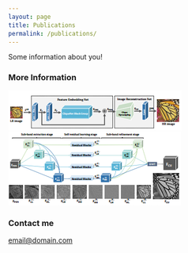 ```yaml
---
layout: page
title: Publications
permalink: /publications/
---
```


Some information about you!

### More Information

![Alt text](/images/srcliquenet_0.PNG)![Alt text](/images/srcliquenet_1.PNG)

### Contact me

[email@domain.com](mailto:email@domain.com)